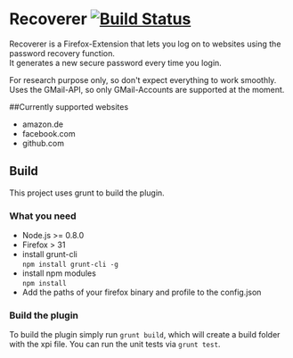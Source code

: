 # Recoverer [![Build Status](https://travis-ci.org/pyche/recoverer-firefox-extension.svg?branch=master)](https://travis-ci.org/pyche/recoverer-firefox-extension)

Recoverer is a Firefox-Extension that lets you log on to websites 
using the password recovery function.  
It generates a new secure password every time you login.   

For research purpose only, so don't expect everything to work smoothly.     
Uses the GMail-API, so only GMail-Accounts are supported at the moment.

##Currently supported websites

- amazon.de
- facebook.com
- github.com

## Build

This project uses grunt to build the plugin.

### What you need

- Node.js >= 0.8.0
- Firefox > 31
- install grunt-cli   
  `npm install grunt-cli -g`
- install npm modules   
  `npm install`
- Add the paths of your firefox binary and profile to the config.json 

### Build the plugin
To build the plugin simply run `grunt build`, which will create a build folder with the xpi file.
You can run the unit tests via `grunt test`.
